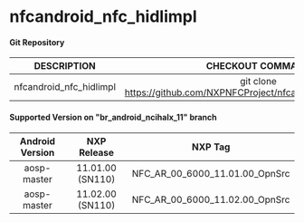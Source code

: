 # nfcandroid_nfc_hidlimpl

#### Git Repository

| DESCRIPTION        | CHECKOUT COMMAND          |
| :-------------: |:-------------:| 
| nfcandroid_nfc_hidlimpl    |  git clone https://github.com/NXPNFCProject/nfcandroid_nfc_hidlimpl.git |

#### Supported Version on "br_android_ncihalx_11" branch
| Android Version        | NXP Release          | NXP Tag  |
| :-------------: |:---------------------:| :-----:|
| aosp-master           |  11.01.00 (SN110) |  NFC_AR_00_6000_11.01.00_OpnSrc |
| aosp-master              |  11.02.00 (SN110) |  NFC_AR_00_6000_11.02.00_OpnSrc |


























